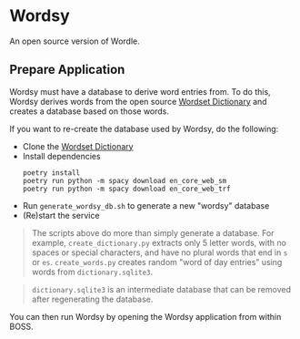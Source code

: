 # Wordsy

An open source version of Wordle.

## Prepare Application

Wordsy must have a database to derive word entries from. To do this, Wordsy derives words from the open source [Wordset Dictionary](https://github.com/wordset/wordset-dictionary) and creates a database based on those words.

If you want to re-create the database used by Wordsy, do the following:

- Clone the [Wordset Dictionary](https://github.com/wordset/wordset-dictionary)
- Install dependencies
    ```
    poetry install
    poetry run python -m spacy download en_core_web_sm
    poetry run python -m spacy download en_core_web_trf
    ```
- Run `generate_wordsy_db.sh` to generate a new "wordsy" database
- (Re)start the service

> The scripts above do more than simply generate a database. For example, `create_dictionary.py` extracts only 5 letter words, with no spaces or special characters, and have no plural words that end in `s` or `es`. `create_words.py` creates random "word of day entries" using words from `dictionary.sqlite3`.

> `dictionary.sqlite3` is an intermediate database that can be removed after regenerating the database.

You can then run Wordsy by opening the Wordsy application from within BOSS.


